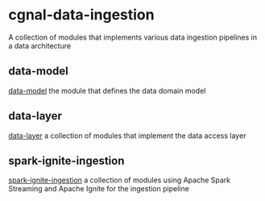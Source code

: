 # cgnal-data-ingestion

A collection of modules that implements various data ingestion pipelines in a data architecture

## data-model
[data-model](data-model) the module that defines the data domain model

## data-layer
[data-layer](data-layer) a collection of modules that implement the data access layer  

## spark-ignite-ingestion
[spark-ignite-ingestion](spark-ignite-ingestion) a collection of modules using Apache Spark Streaming and Apache Ignite for the ingestion pipeline   
